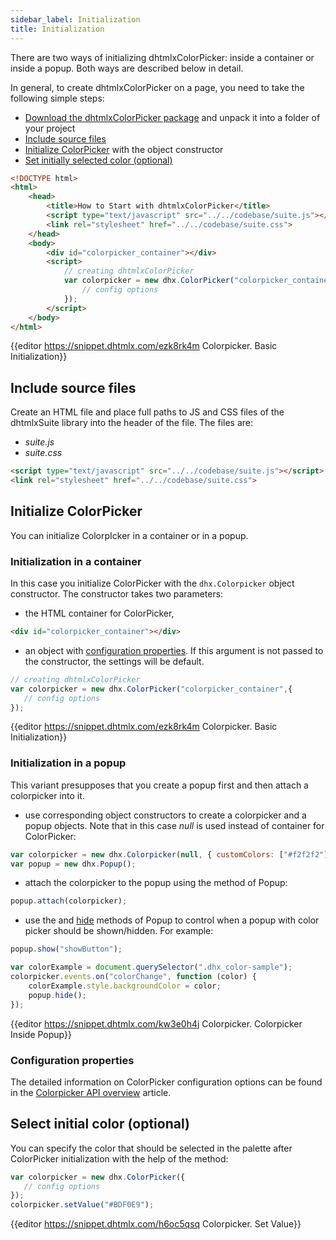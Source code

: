 ```yaml
---
sidebar_label: Initialization
title: Initialization
---          
```


There are two ways of initializing dhtmlxColorPicker: inside a container or inside a popup. Both ways are described below in detail.

In general, to create dhtmlxColorPicker on a page, you need to take the following simple steps:

- [Download the dhtmlxColorPicker package](https://dhtmlx.com/docs/products/dhtmlxSuite/download.shtml) and unpack it into a folder of your project
- [Include source files](#include-source-files)
- [Initialize ColorPicker](#initialize-colorpicker) with the object constructor    
- [Set initially selected color (optional)](#select-initial-color-optional)
    
   
~~~html
<!DOCTYPE html>
<html>
    <head>
        <title>How to Start with dhtmlxColorPicker</title>         
        <script type="text/javascript" src="../../codebase/suite.js"></script>
        <link rel="stylesheet" href="../../codebase/suite.css">
    </head>
    <body>
    	<div id="colorpicker_container"></div>
        <script>
            // creating dhtmlxColorPicker 
            var colorpicker = new dhx.ColorPicker("colorpicker_container",{
                // config options
			});
        </script>
    </body>
</html>
~~~

{{editor    https://snippet.dhtmlx.com/ezk8rk4m	Colorpicker. Basic Initialization}}
  
Include source files 
-----------------------

Create an HTML file and place full paths to JS and CSS files of the dhtmlxSuite library into the header of the file. The files are:

- *suite.js*
- *suite.css*

~~~html
<script type="text/javascript" src="../../codebase/suite.js"></script>
<link rel="stylesheet" href="../../codebase/suite.css">
~~~


Initialize ColorPicker
----------------------

You can initialize ColorpIcker in a container or in a popup.

### Initialization in a container

In this case you initialize ColorPicker with the `dhx.Colorpicker` object constructor. The constructor takes two parameters: 

- the HTML container for ColorPicker,

~~~html
<div id="colorpicker_container"></div>
~~~

- an object with [configuration properties](#configuration-properties). If this argument is not passed to the constructor, the settings will be default.

~~~js
// creating dhtmlxColorPicker
var colorpicker = new dhx.ColorPicker("colorpicker_container",{
   // config options
});
~~~

{{editor    https://snippet.dhtmlx.com/ezk8rk4m	Colorpicker. Basic Initialization}}


### Initialization in a popup

This variant presupposes that you create a popup first and then attach a colorpicker into it. 

- use corresponding object constructors to create a colorpicker and a popup objects. Note that in this case *null* is used instead of container for ColorPicker:

~~~js
var colorpicker = new dhx.Colorpicker(null, { customColors: ["#f2f2f2"] });
var popup = new dhx.Popup();
~~~

- attach the colorpicker to the popup using the [](../popup/api/popup_attach_method.md) method of Popup:

~~~js
popup.attach(colorpicker);
~~~

- use the [](../popup/api/popup_show_method.md) and [hide](../popup/api/popup_hide_method) methods of Popup to control when a popup with color picker should be shown/hidden. For example:



~~~js
popup.show("showButton");

var colorExample = document.querySelector(".dhx_color-sample");
colorpicker.events.on("colorChange", function (color) {
	colorExample.style.backgroundColor = color;
	popup.hide();
});
~~~

{{editor    https://snippet.dhtmlx.com/kw3e0h4j	Colorpicker. Colorpicker Inside Popup}}

### Configuration properties

The detailed information on ColorPicker configuration options can be found in the [Colorpicker API overview](colorpicker/api/api_overview.md#properties) article.

Select initial color (optional)
----------------

You can specify the color that should be selected in the palette after ColorPicker initialization with the help of the [](colorpicker/api/colorpicker_setvalue_method.md) method:

~~~js
var colorpicker = new dhx.ColorPicker({
   // config options
});
colorpicker.setValue("#BDF0E9");
~~~

{{editor    https://snippet.dhtmlx.com/h6oc5qsq	Colorpicker. Set Value}}
